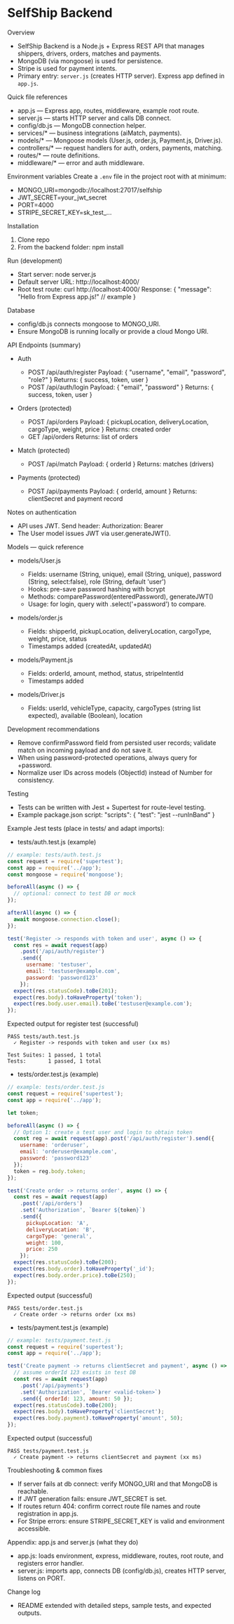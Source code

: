 # SelfShip Backend

Overview
- SelfShip Backend is a Node.js + Express REST API that manages shippers, drivers, orders, matches and payments.
- MongoDB (via mongoose) is used for persistence.
- Stripe is used for payment intents.
- Primary entry: `server.js` (creates HTTP server). Express app defined in `app.js`.

Quick file references
- app.js — Express app, routes, middleware, example root route.
- server.js — starts HTTP server and calls DB connect.
- config/db.js — MongoDB connection helper.
- services/* — business integrations (aiMatch, payments).
- models/* — Mongoose models (User.js, order.js, Payment.js, Driver.js).
- controllers/* — request handlers for auth, orders, payments, matching.
- routes/* — route definitions.
- middleware/* — error and auth middleware.

Environment variables
Create a `.env` file in the project root with at minimum:
- MONGO_URI=mongodb://localhost:27017/selfship
- JWT_SECRET=your_jwt_secret
- PORT=4000
- STRIPE_SECRET_KEY=sk_test_...

Installation
1. Clone repo
2. From the backend folder:
   npm install

Run (development)
- Start server:
  node server.js
- Default server URL: http://localhost:4000/
- Root test route:
  curl http://localhost:4000/
  Response:
  {
    "message": "Hello from Express app.js!" // example
  }

Database
- config/db.js connects mongoose to MONGO_URI.
- Ensure MongoDB is running locally or provide a cloud Mongo URI.

API Endpoints (summary)
- Auth
  - POST /api/auth/register
    Payload: { "username", "email", "password", "role?" }
    Returns: { success, token, user }
  - POST /api/auth/login
    Payload: { "email", "password" }
    Returns: { success, token, user }

- Orders (protected)
  - POST /api/orders
    Payload: { pickupLocation, deliveryLocation, cargoType, weight, price }
    Returns: created order
  - GET /api/orders
    Returns: list of orders

- Match (protected)
  - POST /api/match
    Payload: { orderId }
    Returns: matches (drivers)

- Payments (protected)
  - POST /api/payments
    Payload: { orderId, amount }
    Returns: clientSecret and payment record

Notes on authentication
- API uses JWT. Send header:
  Authorization: Bearer <token>
- The User model issues JWT via user.generateJWT().

Models — quick reference
- models/User.js
  - Fields: username (String, unique), email (String, unique), password (String, select:false), role (String, default 'user')
  - Hooks: pre-save password hashing with bcrypt
  - Methods: comparePassword(enteredPassword), generateJWT()
  - Usage: for login, query with .select('+password') to compare.

- models/order.js
  - Fields: shipperId, pickupLocation, deliveryLocation, cargoType, weight, price, status
  - Timestamps added (createdAt, updatedAt)

- models/Payment.js
  - Fields: orderId, amount, method, status, stripeIntentId
  - Timestamps added

- models/Driver.js
  - Fields: userId, vehicleType, capacity, cargoTypes (string list expected), available (Boolean), location

Development recommendations
- Remove confirmPassword field from persisted user records; validate match on incoming payload and do not save it.
- When using password-protected operations, always query for +password.
- Normalize user IDs across models (ObjectId) instead of Number for consistency.

Testing
- Tests can be written with Jest + Supertest for route-level testing.
- Example package.json script:
  "scripts": {
    "test": "jest --runInBand"
  }

Example Jest tests (place in tests/ and adapt imports):

- tests/auth.test.js (example)
```javascript
// example: tests/auth.test.js
const request = require('supertest');
const app = require('../app');
const mongoose = require('mongoose');

beforeAll(async () => {
  // optional: connect to test DB or mock
});

afterAll(async () => {
  await mongoose.connection.close();
});

test('Register -> responds with token and user', async () => {
  const res = await request(app)
    .post('/api/auth/register')
    .send({
      username: 'testuser',
      email: 'testuser@example.com',
      password: 'password123'
    });
  expect(res.statusCode).toBe(201);
  expect(res.body).toHaveProperty('token');
  expect(res.body.user.email).toBe('testuser@example.com');
});
```

Expected output for register test (successful)
```
PASS tests/auth.test.js
  ✓ Register -> responds with token and user (xx ms)

Test Suites: 1 passed, 1 total
Tests:       1 passed, 1 total
```

- tests/order.test.js (example)
```javascript
// example: tests/order.test.js
const request = require('supertest');
const app = require('../app');

let token;

beforeAll(async () => {
  // Option 1: create a test user and login to obtain token
  const reg = await request(app).post('/api/auth/register').send({
    username: 'orderuser',
    email: 'orderuser@example.com',
    password: 'password123'
  });
  token = reg.body.token;
});

test('Create order -> returns order', async () => {
  const res = await request(app)
    .post('/api/orders')
    .set('Authorization', `Bearer ${token}`)
    .send({
      pickupLocation: 'A',
      deliveryLocation: 'B',
      cargoType: 'general',
      weight: 100,
      price: 250
    });
  expect(res.statusCode).toBe(200);
  expect(res.body.order).toHaveProperty('_id');
  expect(res.body.order.price).toBe(250);
});
```

Expected output (successful)
```
PASS tests/order.test.js
  ✓ Create order -> returns order (xx ms)
```

- tests/payment.test.js (example)
```javascript
// example: tests/payment.test.js
const request = require('supertest');
const app = require('../app');

test('Create payment -> returns clientSecret and payment', async () => {
  // assume orderId 123 exists in test DB
  const res = await request(app)
    .post('/api/payments')
    .set('Authorization', `Bearer <valid-token>`)
    .send({ orderId: 123, amount: 50 });
  expect(res.statusCode).toBe(200);
  expect(res.body).toHaveProperty('clientSecret');
  expect(res.body.payment).toHaveProperty('amount', 50);
});
```

Expected output (successful)
```
PASS tests/payment.test.js
  ✓ Create payment -> returns clientSecret and payment (xx ms)
```

Troubleshooting & common fixes
- If server fails at db connect: verify MONGO_URI and that MongoDB is reachable.
- If JWT generation fails: ensure JWT_SECRET is set.
- If routes return 404: confirm correct route file names and route registration in app.js.
- For Stripe errors: ensure STRIPE_SECRET_KEY is valid and environment accessible.

Appendix: app.js and server.js (what they do)
- app.js: loads environment, express, middleware, routes, root route, and registers error handler.
- server.js: imports app, connects DB (config/db.js), creates HTTP server, listens on PORT.

Change log
- README extended with detailed steps, sample tests, and expected outputs.
